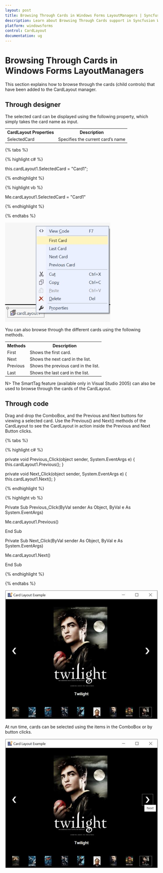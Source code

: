 ```yaml
---
layout: post
title: Browsing Through Cards in Windows Forms LayoutManagers | Syncfusion
description: Learn about Browsing Through Cards support in Syncfusion Windows Forms LayoutManagers control and more details.
platform: windowsforms
control: CardLayout
documentation: ug
---
```


# Browsing Through Cards in Windows Forms LayoutManagers

This section explains how to browse through the cards (child controls) that have been added to the CardLayout manager.

## Through designer

The selected card can be displayed using the following property, which simply takes the card name as input.

<table>
<tr>
<th>
CardLayout Properties</th><th>
Description</th></tr>
<tr>
<td>
SelectedCard</td><td>
Specifies the current card’s name</td></tr>
</table>

{% tabs %}

{% highlight c# %}

this.cardLayout1.SelectedCard = "Card1";

{% endhighlight %}

{% highlight vb %}

Me.cardLayout1.SelectedCard = "Card1"

{% endhighlight %}

{% endtabs %}

![Change selected card through smart tag in designer](BrowsingThroughCards_images/BrowsingThroughCards_img1.jpg)

You can also browse through the different cards using the following methods.

<table>
<tr>
<th>
Methods</th><th>
Description</th></tr>
<tr>
<td>
First</td><td>
Shows the first card.</td></tr>
<tr>
<td>
Next</td><td>
Shows the next card in the list.</td></tr>
<tr>
<td>
Previous</td><td>
Shows the previous card in the list.</td></tr>
<tr>
<td>
Last</td><td>
Shows the last card in the list.</td></tr>
</table>

N> The SmartTag feature (available only in Visual Studio 2005) can also be used to browse through the cards of the CardLayout.

## Through code

Drag and drop the ComboBox, and the Previous and Next buttons for viewing a selected card. Use the Previous() and Next() methods of the CardLayout to see the CardLayout in action inside the Previous and Next Button clicks.

{% tabs %}

{% highlight c# %}

private void Previous_Click(object sender, System.EventArgs e)
{
	this.cardLayout1.Previous();
}

private void Next_Click(object sender, System.EventArgs e)
{
	this.cardLayout1.Next();
}

{% endhighlight %}

{% highlight vb %}

Private Sub Previous_Click(ByVal sender As Object, ByVal e As System.EventArgs)

Me.cardLayout1.Previous()

End Sub

Private Sub Next_Click(ByVal sender As Object, ByVal e As System.EventArgs)

Me.cardLayout1.Next()

End Sub

{% endhighlight %}

{% endtabs %}

![Move to the next card from collection of cards in CardLayout](BrowsingThroughCards_images/BrowsingThroughCards_img2.jpeg)

At run time, cards can be selected using the items in the ComboBox or by button clicks.

![Select the card from the collection of cards thorugh drop-down list](BrowsingThroughCards_images/BrowsingThroughCards_img3.jpeg)

